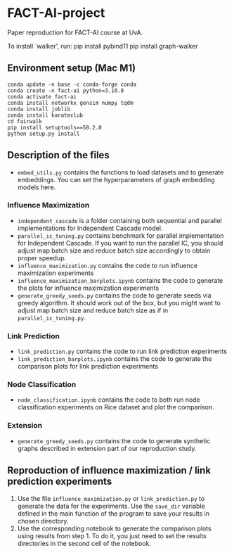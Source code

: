 # FACT-AI-project
Paper reproduction for FACT-AI course at UvA.

To install `walker', run:
pip install pybind11
pip install graph-walker

## Environment setup (Mac M1)

```
conda update -n base -c conda-forge conda
conda create -n fact-ai python=3.10.8
conda activate fact-ai
conda install networkx gensim numpy tqdm 
conda install joblib
conda install karateclub
cd fairwalk
pip install setuptools==58.2.0
python setup.py install
```

## Description of the files
- `embed_utils.py` contains the functions to load datasets and to generate embeddings. You can set the hyperparameters of graph embedding models here.

### Influence Maximization
- `independent_cascade` is a folder containing both sequential and parallel implementations for Independent Cascade model.
- `parallel_ic_tuning.py` contains benchmark for parallel implementation for Independent Cascade. If you want to run the parallel IC, you should adjust map batch size and reduce batch size accordingly to obtain proper speedup.
- `influence_maximization.py` contains the code to run influence maximization experiments
- `influence_maximization_barplots.ipynb` contains the code to generate the plots for influence maximization experiments
- `generate_greedy_seeds.py` contains the code to generate seeds via greedy algorithm. It should work out of the box, but you might want to adjust map batch size and reduce batch size as if in `parallel_ic_tuning.py`.

### Link Prediction
- `link_prediction.py` contains the code to run link prediction experiments
- `link_prediction_barplots.ipynb` contains the code to generate the comparison plots for link prediction experiments

### Node Classification
- `node_classification.ipynb` contains the code to both run node classification experiments on Rice dataset and plot the comparison.

### Extension
- `generate_greedy_seeds.py` contains the code to generate synthetic graphs described in extension part of our reproduction study.

## Reproduction of influence maximization / link prediction experiments

1. Use the file `influence_maximization.py` or `link_prediction.py` to generate the data for the experiments. Use the `save_dir` variable defined in the main function of the program to save your results in chosen directory.
2. Use the corresponding notebook to generate the comparison plots using results from step 1. To do it, you just need to set the results directories in the second cell of the notebook.

